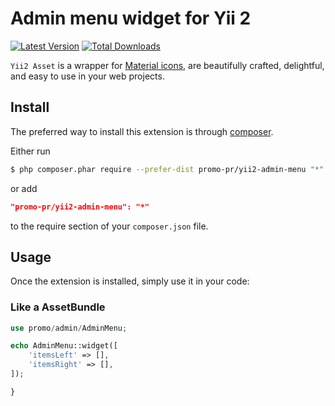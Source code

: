 # Admin menu widget for Yii 2

[![Latest Version](https://img.shields.io/github/tag/promo-pr/yii2-admin-menu.svg?style=flat-square&label=release)](https://github.com/promo-pr/yii2-admin-menu/releases)
[![Total Downloads](https://img.shields.io/packagist/dt/promo-pr/yii2-admin-menu.svg?style=flat-square)](https://packagist.org/packages/promo-pr/yii2-admin-menu)

`Yii2 Asset` is a wrapper for [Material icons](https://material.io/icons/),
are beautifully crafted, delightful, and easy to use in your web projects.


## Install

The preferred way to install this extension is through [composer](http://getcomposer.org/download/).

Either run

```bash
$ php composer.phar require --prefer-dist promo-pr/yii2-admin-menu "*"
```

or add

```json
"promo-pr/yii2-admin-menu": "*"
```

to the require section of your `composer.json` file.


## Usage

Once the extension is installed, simply use it in your code:

### Like a AssetBundle ###

```php
use promo/admin/AdminMenu;

echo AdminMenu::widget([
    'itemsLeft' => [],
    'itemsRight' => [],
]);

}
```
